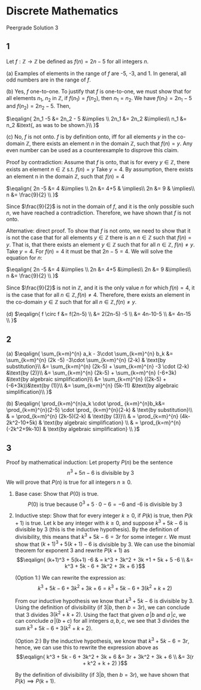 # Discrete Mathematics
Peergrade Solution 3

## 1
Let $f : \mathbb{Z} \rightarrow \mathbb{Z}$ be defined as $f(n) = 2 n - 5$ for all integers $n$.

(a)
Examples of elements in the range of $f$ are -5, -3, and 1. In general, all odd numbers are in the range of $f$.

(b)
Yes, $f$ one-to-one. To justify that $f$ is one-to-one, we must show that for all elements $n_1$, $n_2$ in $\mathbb{Z}$, if $f(n_1) = f(n_2)$, then $n_1 = n_2$.
We have $f(n_1)= 2n_1 - 5$ and  $f(n_2)= 2n_2 - 5$. Then,

$\eqalign{
2n_1 -5 &= 2n_2 - 5 &\implies \\
2n_1 &= 2n_2 &\implies\\
n_1 &= n_2 &\text{, as was to be shown.}\\
}$

(c) 
No, $f$ is not onto. $f$ is by definition onto, iff for all elements $y$ in the co-domain $\mathbb{Z}$, there exists an element $n$ in the domain $\mathbb{Z}$, such that $f(n)= y$. Any even number can be used as a counterexample to disprove this claim. 

Proof by contradiction: 
Assume that $f$ is onto, that is for every $y \in \mathbb{Z}$, there exists an element $n \in \mathbb{Z}$ s.t. $f(n)= y$
Take $y = 4$. By assumption, there exists an element n in the domain $\mathbb{Z}$, such that $f(n) = 4$

$\eqalign{
2n -5 &= 4 &\implies \\
2n &= 4+5 & \implies\\
2n &= 9 & \implies\\
n &= \frac{9}{2} \\
}$

Since $\frac{9}{2}$ is not in the domain of $f$, and it is the only possible such $n$, we have reached a contradiction. Therefore, we have shown that $f$ is not onto.

Alternative: direct proof.
To show that $f$ is not onto, we need to show that it is not the case that for all elements $y\in\mathbb{Z}$ there is an $n\in\mathbb{Z}$ such that $f(n) = y$. That is, that there exists an element $y\in\mathbb{Z}$ such that for all $n\in\mathbb{Z}$, $f(n) \neq y$. Take $y=4$. For $f(n)=4$ it must be that $2n - 5=4$. We will solve the equation for $n$:

$\eqalign{
2n -5 &= 4 &\implies \\
2n &= 4+5 &\implies\\
2n &= 9 &\implies\\
n &= \frac{9}{2} \\
}$

Since $\frac{9}{2}$ is not in $\mathbb{Z}$, and it is the only value $n$ for which $f(n) = 4$, it is the case that for all $n\in\mathbb{Z}, f(n) \neq 4$. Therefore, there exists an element in the co-domain $y\in\mathbb{Z}$ such that for all $n\in\mathbb{Z}, f(n) \neq y$.

(d)
$\eqalign{
f \circ f &= f(2n-5) \\
&= 2(2n-5) -5 \\
&= 4n-10-5 \\
&= 4n-15 \\
}$

## 2
(a)
$\eqalign{
\sum_{k=m}^{n} a_k - 3\cdot \sum_{k=m}^{n} b_k &= \sum_{k=m}^{n} (2k -5) -3\cdot \sum_{k=m}^{n} (2-k) & \text{by substitution}\\
&= \sum_{k=m}^{n} (2k-5) + \sum_{k=m}^{n} -3 \cdot (2-k) &\text{by (2)}\\
&= \sum_{k=m}^{n} (2k-5) + \sum_{k=m}^{n} (-6+3k) &\text{by algebraic simplification}\\
&= \sum_{k=m}^{n} ((2k-5) + (-6+3k))&\text{by (1)}\\
&= \sum_{k=m}^{n} (5k-11) &\text{by algebraic simplification}\\
}$

(b)
$\eqalign{
\prod_{k=m}^{n}a_k \cdot \prod_ {k=m}^{n}b_k&= \prod_{k=m}^{n}(2-5) \cdot \prod_ {k=m}^{n}(2-k) & \text{by substitution}\\
& = \prod_{k=m}^{n} (2k-5)(2-k) & \text{by (3)}\\
& = \prod_{k=m}^{n} (4k-2k^2-10+5k) & \text{by algebraic simplification} \\
& = \prod_{k=m}^{n} (-2k^2+9k-10) & \text{by algebraic simplification} \\
}$

## 3
Proof by mathematical induction: Let property $P(n)$ be the sentence
$$n^3 + 5n - 6 \text{ is divisible by 3}$$
We will prove that $P(n)$ is true for all integers $n\geq 0$.
1. Base case: Show that $P(0)$ is true.
	$$P(0) \text{ is true because } 0^3+5\cdot0-6 = -6 \text{ and -6 is divisible by 3}$$
2. Inductive step: 
	Show that for every integer $k \geq 0$, if  $P(k)$ is true, then $P(k+1)$ is true. Let k be any integer with $k \geq 0$, and suppose $k^3 + 5k - 6$ is divisible by 3 (this is the inductive hypothesis). By the definition of divisibility, this means that $k^3 + 5k - 6 = 3r$ for some integer r. We must show that $(k+1)^3 + 5(k+1) -6$ is divisible by 3. We can use the binomial theorem for exponent 3 and rewrite $P(k+1)$ as
	$$\eqalign{
	(k+1)^3 + 5(k+1) -6 & = k^3 + 3k^2 + 3k +1 + 5k + 5 -6 \\
    &= k^3 + 5k - 6 + 3k^2 + 3k + 6
    }$$
    
    (Option 1:) 
    We can rewrite the expression as:
    $$k^3 + 5k - 6 + 3k^2 + 3k + 6 = k^3 + 5k - 6 + 3(k^2+k+2)$$
    
    From our inductive hypothesis we know that $k^3 + 5k - 6$ is divisible by 3. Using the definition of divisibility (if $3|b$, then $b=3r$), we can conclude that 3 divides $3(k^2+k+2)$. Using the fact that given $a \,| b$ and $a \,| c$, we can conclude $a \,| (b + c)$ for all integers $a,b,c$, we see that 3 divides the sum $k^3 + 5k - 6 + 3(k^2+k+2)$.
    
    (Option 2:) 
    By the inductive hypothesis, we know that $k^3 + 5k - 6 = 3r$, hence, we can use this to rewrite the expression above as
    $$\eqalign{
    k^3 + 5k - 6 + 3k^2 + 3k + 6 &= 3r + 3k^2 + 3k + 6 \\
    &= 3(r + k^2 + k + 2)
    }$$
    
    By the definition of divisibility (if $3|b$, then $b=3r$), we have shown that $P(k) \implies P(k+1)$.
